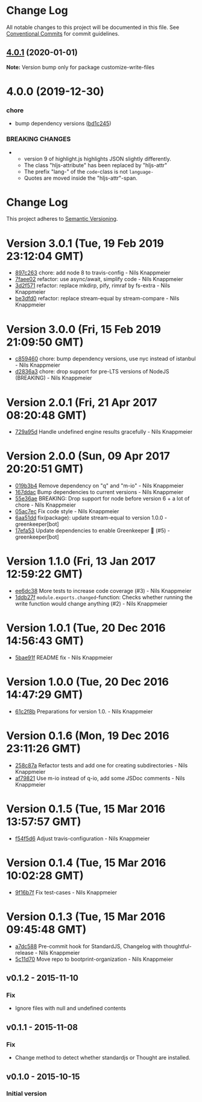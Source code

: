 # Change Log

All notable changes to this project will be documented in this file.
See [Conventional Commits](https://conventionalcommits.org) for commit guidelines.

## [4.0.1](https://github.com/bootprint/bootprint-monorepo/compare/v4.0.0...v4.0.1) (2020-01-01)

**Note:** Version bump only for package customize-write-files





# 4.0.0 (2019-12-30)


### chore

* bump dependency versions ([bd1c245](https://github.com/bootprint/bootprint-monorepo/commit/bd1c2455dd16cfc5ee46cdcfb9ca8eebec25867c))


### BREAKING CHANGES

* - version 9 of highlight.js highlights JSON slightly differently.
  - The class "hljs-attribute" has been replaced by "hljs-attr"
  - The prefix "lang-" of the `code`-class is not `language-`
  - Quotes are moved inside the "hljs-attr"-span.





# Change Log

This project adheres to [Semantic Versioning](http://semver.org/).

<a name="current-release"></a>
# Version 3.0.1 (Tue, 19 Feb 2019 23:12:04 GMT)

* [897c263](https://github.com/bootprint/customize-write-files/commit/897c263) chore: add node 8 to travis-config - Nils Knappmeier
* [7faee02](https://github.com/bootprint/customize-write-files/commit/7faee02) refactor: use async/await, simplify code - Nils Knappmeier
* [3d2f571](https://github.com/bootprint/customize-write-files/commit/3d2f571) refactor: replace mkdirp, pify, rimraf  by fs-extra - Nils Knappmeier
* [be3dfd0](https://github.com/bootprint/customize-write-files/commit/be3dfd0) refactor: replace stream-equal by stream-compare - Nils Knappmeier


# Version 3.0.0 (Fri, 15 Feb 2019 21:09:50 GMT)

* [c859460](https://github.com/bootprint/customize-write-files/commit/c859460) chore: bump dependency versions, use nyc instead of istanbul - Nils Knappmeier
* [d2836a3](https://github.com/bootprint/customize-write-files/commit/d2836a3) chore: drop support for pre-LTS versions of NodeJS (BREAKING) - Nils Knappmeier



# Version 2.0.1 (Fri, 21 Apr 2017 08:20:48 GMT)

* [729a95d](https://github.com/bootprint/customize-write-files/commit/729a95d) Handle undefined engine results gracefully - Nils Knappmeier

# Version 2.0.0 (Sun, 09 Apr 2017 20:20:51 GMT)

* [019b3b4](https://github.com/bootprint/customize-write-files/commit/019b3b4) Remove dependency on "q" and "m-io" - Nils Knappmeier
* [167ddac](https://github.com/bootprint/customize-write-files/commit/167ddac) Bump dependencies to current versions - Nils Knappmeier
* [55e36ae](https://github.com/bootprint/customize-write-files/commit/55e36ae) BREAKING: Drop support for node before version 6 + a lot of chore - Nils Knappmeier
* [05ac7ec](https://github.com/bootprint/customize-write-files/commit/05ac7ec) Fix code style - Nils Knappmeier
* [6aa51dd](https://github.com/bootprint/customize-write-files/commit/6aa51dd) fix(package): update stream-equal to version 1.0.0 - greenkeeper[bot]
* [17efa53](https://github.com/bootprint/customize-write-files/commit/17efa53) Update dependencies to enable Greenkeeper 🌴 (#5) - greenkeeper[bot]



# Version 1.1.0 (Fri, 13 Jan 2017 12:59:22 GMT)

* [ee6dc38](https://github.com/bootprint/customize-write-files/commit/ee6dc38) More tests to increase code coverage (#3) - Nils Knappmeier
* [1ddb27f](https://github.com/bootprint/customize-write-files/commit/1ddb27f) `module.exports.changed`-function: Checks whether running the write function would change anything (#2) - Nils Knappmeier

# Version 1.0.1 (Tue, 20 Dec 2016 14:56:43 GMT)

* [5bae91f](https://github.com/bootprint/customize-write-files/commit/5bae91f) README fix - Nils Knappmeier

# Version 1.0.0 (Tue, 20 Dec 2016 14:47:29 GMT)

* [61c2f8b](https://github.com/bootprint/customize-write-files/commit/61c2f8b) Preparations for version 1.0. - Nils Knappmeier

# Version 0.1.6 (Mon, 19 Dec 2016 23:11:26 GMT)

* [258c87a](https://github.com/bootprint/customize-write-files/commit/258c87a) Refactor tests and add one for creating subdirectories - Nils Knappmeier
* [af79821](https://github.com/bootprint/customize-write-files/commit/af79821) Use m-io instead of q-io, add some JSDoc comments - Nils Knappmeier

# Version 0.1.5 (Tue, 15 Mar 2016 13:57:57 GMT)

* [f54f5d6](https://github.com/bootprint/customize-write-files/commit/f54f5d6) Adjust travis-configuration - Nils Knappmeier


# Version 0.1.4 (Tue, 15 Mar 2016 10:02:28 GMT)

* [9f16b7f](https://github.com/bootprint/customize-write-files/commit/9f16b7f) Fix test-cases - Nils Knappmeier

# Version 0.1.3 (Tue, 15 Mar 2016 09:45:48 GMT)

* [a7dc588](https://github.com/bootprint/customize-write-files/commit/a7dc588) Pre-commit hook for StandardJS, Changelog with thoughtful-release - Nils Knappmeier
* [5c11d70](https://github.com/bootprint/customize-write-files/commit/5c11d70) Move repo to bootprint-organization - Nils Knappmeier

## v0.1.2 - 2015-11-10

### Fix

* Ignore files with null and undefined contents

## v0.1.1 - 2015-11-08

### Fix

* Change method to detect whether standardjs or Thought are installed.


## v0.1.0 - 2015-10-15
### Initial version
